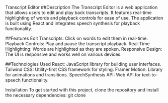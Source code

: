 Transcript Editor
##Description
The Transcript Editor is a web application that allows users to edit and play back transcripts. It features real-time highlighting of words and playback controls for ease of use. The application is built using React and integrates speech synthesis for playback functionality.

##Features
Edit Transcripts: Click on words to edit them in real-time.
Playback Controls: Play and pause the transcript playback.
Real-Time Highlighting: Words are highlighted as they are spoken.
Responsive Design: The UI is responsive and works well on various devices.

##Technologies Used
React: JavaScript library for building user interfaces.
Tailwind CSS: Utility-first CSS framework for styling.
Framer Motion: Library for animations and transitions.
SpeechSynthesis API: Web API for text-to-speech functionality.

Installation
To get started with this project, clone the repository and install the necessary dependencies:
git clone 
